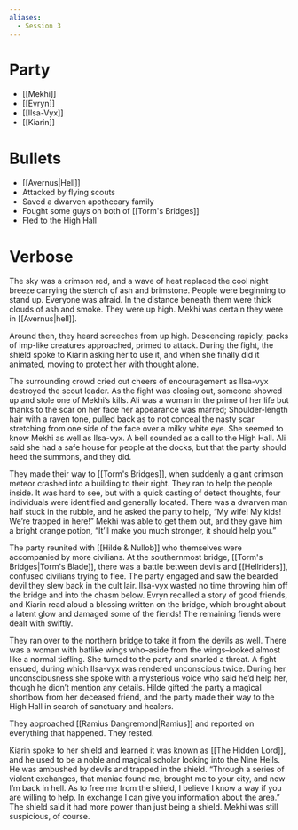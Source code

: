 ```yaml
---
aliases:
  - Session 3
---
```

# Party
- [[Mekhi]]
- [[Evryn]]
- [[Ilsa-Vyx]]
- [[Kiarin]]
# Bullets
- [[Avernus|Hell]]
- Attacked by flying scouts
- Saved a dwarven apothecary family
- Fought some guys on both of [[Torm's Bridges]]
- Fled to the High Hall
# Verbose
The sky was a crimson red, and a wave of heat replaced the cool night breeze carrying the stench of ash and brimstone. People were beginning to stand up. Everyone was afraid. In the distance beneath them were thick clouds of ash and smoke. They were up high. Mekhi was certain they were in [[Avernus|hell]].

Around then, they heard screeches from up high. Descending rapidly, packs of imp-like creatures approached, primed to attack. During the fight, the shield spoke to Kiarin asking her to use it, and when she finally did it animated, moving to protect her with thought alone.

The surrounding crowd cried out cheers of encouragement as Ilsa-vyx destroyed the scout leader. As the fight was closing out, someone showed up and stole one of Mekhi’s kills. Ali was a woman in the prime of her life but thanks to the scar on her face her appearance was marred; Shoulder-length hair with a raven tone, pulled back as to not conceal the nasty scar stretching from one side of the face over a milky white eye. She seemed to know Mekhi as well as Ilsa-vyx. A bell sounded as a call to the High Hall. Ali said she had a safe house for people at the docks, but that the party should heed the summons, and they did.

They made their way to [[Torm's Bridges]], when suddenly a giant crimson meteor crashed into a building to their right. They ran to help the people inside. It was hard to see, but with a quick casting of detect thoughts, four individuals were identified and generally located. There was a dwarven man half stuck in the rubble, and he asked the party to help, “My wife! My kids! We’re trapped in here!” Mekhi was able to get them out, and they gave him a bright orange potion, “It’ll make you much stronger, it should help you.”

The party reunited with [[Hilde & Nullob]] who themselves were accompanied by more civilians. At the southernmost bridge, [[Torm's Bridges|Torm's Blade]], there was a battle between devils and [[Hellriders]], confused civilians trying to flee. The party engaged and saw the bearded devil they slew back in the cult lair. Ilsa-vyx wasted no time throwing him off the bridge and into the chasm below. Evryn recalled a story of good friends, and Kiarin read aloud a blessing written on the bridge, which brought about a latent glow and damaged some of the fiends! The remaining fiends were dealt with swiftly.

They ran over to the northern bridge to take it from the devils as well. There was a woman with batlike wings who–aside from the wings–looked almost like a normal tiefling. She turned to the party and snarled a threat. A fight ensued, during which Ilsa-vyx was rendered unconscious twice. During her unconsciousness she spoke with a mysterious voice who said he’d help her, though he didn’t mention any details. Hilde gifted the party a magical shortbow from her deceased friend, and the party made their way to the High Hall in search of sanctuary and healers.

They approached [[Ramius Dangremond|Ramius]] and reported on everything that happened. They rested.

Kiarin spoke to her shield and learned it was known as [[The Hidden Lord]], and he used to be a noble and magical scholar looking into the Nine Hells. He was ambushed by devils and trapped in the shield. “Through a series of violent exchanges, that maniac found me, brought me to your city, and now I’m back in hell. As to free me from the shield, I believe I know a way if you are willing to help. In exchange I can give you information about the area.” The shield said it had more power than just being a shield. Mekhi was still suspicious, of course.